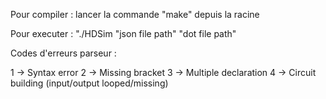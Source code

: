 Pour compiler : lancer la commande "make" depuis la racine

Pour executer : "./HDSim "json file path" "dot file path"

Codes d'erreurs parseur :

1 -> Syntax error
2 -> Missing bracket
3 -> Multiple declaration
4 -> Circuit building (input/output looped/missing)